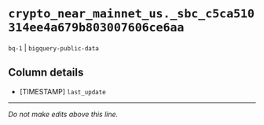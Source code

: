 # `crypto_near_mainnet_us._sbc_c5ca510314ee4a679b803007606ce6aa`
`bq-1` | `bigquery-public-data`

## Column details
* [TIMESTAMP] `last_update`

-------------------------------------------------------------------------------
*Do not make edits above this line.*
